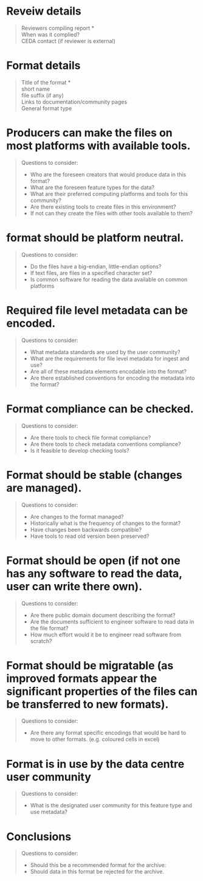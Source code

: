 
# Reveiw details

> Reviewers compiling report *  
> When was it complied?  
> CEDA contact (if reviewer is external)  

# Format details
> Title of the format *  
> short name  
> file suffix (if any)  
> Links to documentation/community pages  
> General format type 


# Producers can make the files on most platforms with available tools.
> Questions to consider:
>  - Who are the foreseen creators that would produce data in this format?  
>  - What are the foreseen feature types for the data?  
>  - What are their preferred computing platforms and tools for this community?  
>  - Are there existing tools to create files in this environment?  
>  - If not can they create the files with other tools available to them?  


# format should be platform neutral.
> Questions to consider:
>  - Do the files have a big-endian, little-endian options?
>  - If text files, are files in a specified character set?
>  - Is common software for reading the data available on common platforms

# Required file level metadata can be encoded.
> Questions to consider:
>  - What metadata standards are used by the user community?
>  - What are the requirements for file level metadata for ingest and use?
>  - Are all of these metadata elements encodable into the format?
>  - Are there established conventions for encoding the metadata into the format?

# Format compliance can be checked.
> Questions to consider:
>  - Are there tools to check file format compliance?
>  - Are there tools to check metadata conventions compliance?
>  - Is it feasible to develop checking tools?

# Format should be stable (changes are managed).
> Questions to consider:
>  - Are changes to the format managed?
>  - Historically what is the frequency of changes to the format?
>  - Have changes been backwards compatible?
>  - Have tools to read old version been preserved?

# Format should be open (if not one has any software to read the data, user can write there own).
> Questions to consider:
>  - Are there public domain document describing the format?
>  - Are the documents sufficient to engineer software to read data in the file format?
>  - How much effort would it be to engineer read software from scratch?

# Format should be migratable (as improved formats appear the significant properties of the files can be transferred to new formats).
> Questions to consider:
>  - Are there any format specific encodings that would be hard to move to other formats. (e.g. coloured cells in excel)

# Format is in use by the data centre user community
> Questions to consider:
>  - What is the designated user community for this feature type and use metadata?

# Conclusions
> Questions to consider:
>  - Should this be a recommended format for the archive:
>  - Should data in this format be rejected for the archive. 

